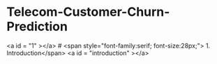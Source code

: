 # Telecom-Customer-Churn-Prediction
&lt;a id = "1" >&lt;/a> # &lt;span style="font-family:serif; font-size:28px;"> 1. Introduction&lt;/span> &lt;a id = "introduction" >&lt;/a>
